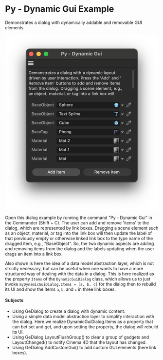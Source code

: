 # Py - Dynamic Gui Example

Demonstrates a dialog with dynamically addable and removable GUI elements.

![](preview.png)

Open this dialog example by running the command "Py - Dynamic Gui" in the Commander (Shift + C).
The user can add and remove 'items' to the dialog, which are represented by link boxes. Dragging a
scene element such as an object, material, or tag into the link box will then update the label of
that previously empty or otherwise linked link box to the type name of the dragged item, e.g.,
"BaseObject". So, the two dynamic aspects are adding and removing items from the dialog and the
labels updating when the user drags an item into a link box.

Also shown is here the idea of a data model abstraction layer, which is not strictly necessary, but
can be useful when one wants to have a more structured way of dealing with the data in a dialog.
This is here realized as the property `Items` of the `DynamicGuiDialog` class, which allows us to
just invoke `myDynamicGuiDialog.Items = [a, b, c]` for the dialog then to rebuild its UI and
show the items `a`, `b`, and `c` in three link boxes.

#### Subjects

- Using GeDialog to create a dialog with dynamic content.
- Using a simple data model abstraction layer to simplify interaction with the dialog. Here
    we realize DynamicGuiDialog.Items as a property that can bet set and get, and upon
    setting the property, the dialog will rebuild its UI.
- Using GeDialog.LayoutFlushGroup() to clear a group of gadgets and LayoutChanged() to notify
    Cinema 4D that the layout has changed.
- Using GeDialog.AddCustomGui() to add custom GUI elements (here link boxes).